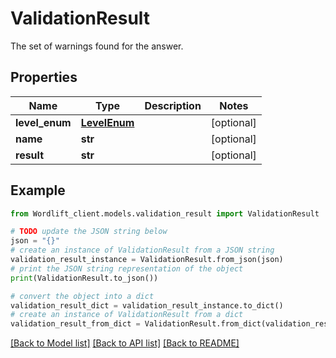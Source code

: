 # ValidationResult

The set of warnings found for the answer.

## Properties

Name | Type | Description | Notes
------------ | ------------- | ------------- | -------------
**level_enum** | [**LevelEnum**](LevelEnum.md) |  | [optional] 
**name** | **str** |  | [optional] 
**result** | **str** |  | [optional] 

## Example

```python
from Wordlift_client.models.validation_result import ValidationResult

# TODO update the JSON string below
json = "{}"
# create an instance of ValidationResult from a JSON string
validation_result_instance = ValidationResult.from_json(json)
# print the JSON string representation of the object
print(ValidationResult.to_json())

# convert the object into a dict
validation_result_dict = validation_result_instance.to_dict()
# create an instance of ValidationResult from a dict
validation_result_from_dict = ValidationResult.from_dict(validation_result_dict)
```
[[Back to Model list]](../README.md#documentation-for-models) [[Back to API list]](../README.md#documentation-for-api-endpoints) [[Back to README]](../README.md)


